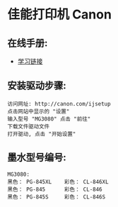 # 佳能打印机 Canon

## 在线手册:

* [学习链接](https://ugp01.c-ij.com/ij/webmanual/Manual/All/MG3000%20series/SC/CNT/Top.html)

## 安装驱动步骤:

    访问网址: http://canon.com/ijsetup
    点击网站中显示的 "设置"
    输入型号 "MG3080" 点击 "前往"
    下载文件驱动文件
    打开驱动, 点击 "开始设置"

## 墨水型号编号:

    MG3080:
    黑色： PG-845XL    彩色： CL-846XL
    黑色： PG-845      彩色： CL-846
    黑色： PG-845S     彩色： CL-846S

